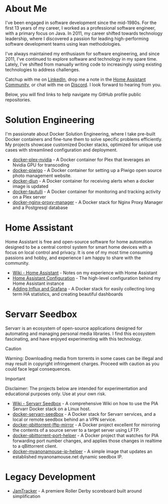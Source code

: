 # About Me
I've been engaged in software development since the mid-1980s. For the first 13 years of my career, I worked as a professional software engineer, with a primary focus on Java. In 2011, my career shifted towards technology leadership, where I discovered a passion for leading high-performing software development teams using lean methodologies.

I've always maintained my enthusiasm for software engineering, and since 2011, I've continued to explore software and technology in my spare time. Lately, I've shifted from manually writing code to increasingly using existing technologies to address challenges.

Catchup with me on [LinkedIn](https://www.linkedin.com/in/steventheisen/), drop me a note in the [Home Assistant Community](https://community.home-assistant.io/), or chat with me on [Discord](https://discordapp.com/users/1068267562988740689). I look forward to hearing from you.

Below, you will find links to help navigate my GitHub profile public repositories. 

# Solution Engineering
I'm passionate about Docker Solution Engineering, where I take pre-built Docker containers and fine-tune them to solve specific problems efficiently. My projects showcase customized Docker stacks, optimized for unique use cases with streamlined configuration and deployment.

- [docker-plex-nvidia](https://github.com/tyzen9/docker-plex-nvidia) - A Docker container for Plex that leverages an Nvidia GPU for transcoding
- [docker-piwigo](https://github.com/tyzen9/docker-piwigo) - A Docker container for setting up a Piwigo open source photo management website.
- [docker-diun](https://github.com/tyzen9/docker-diun) - A Docker container for receiving alerts when a docker image is updated
- [docker-tautulli](https://github.com/tyzen9/docker-tautulli) - A Docker container for monitoring and tracking activity on a Plex server
- [docker-nginx-proxy-manager](https://github.com/tyzen9/docker-nginx-proxy-manager) - A Docker stack for Nginx Proxy Manager and a Postgresql database

# Home Assistant
Home Assistant is free and open-source software for home automation designed to be a central control system for smart home devices with a focus on local control and privacy. It is one of my most time consuming passions and hobby, and experience I am happy to share with the community.

- [Wiki - Home Assistant](https://github.com/tyzen9/homeassistant-config/wiki#-home-assistant-wiki) - Notes on my experience with Home Assistant
- [Home Assistant Configuration](https://github.com/tyzen9/homeassistant-config) - The high-level configuration behind my Home Assistant instance
- [Adding Influx and Grafana](https://github.com/tyzen9/docker-ha-influxdb-grafana) - A Docker stack for easily collecting long term HA statistics, and creating beautiful dashboards 

# Servarr Seedbox
Servarr is an ecosystem of open-source applications designed for automating and managing personal media libraries. 
I find this ecosystem fascinating, and have enjoyed experimenting with this technology. 

> [!CAUTION]
> Warning: Downloading media from torrents in some cases can be illegal and may result in copyright infringement charges. 
> Proceed with caution as you could face legal consequences. 

> [!IMPORTANT]
> Disclaimer: The projects below are intended for experimentation and educational purposes only. Use at your own risk.

- [Wiki - Servarr Seedbox](https://github.com/tyzen9/docker-servarr-seedbox/wiki) - A comprehensive Wiki on how to use the PIA Servarr Docker stack on a Linux host.
- [docker-servarr-seedbox](https://github.com/tyzen9/docker-servarr-seedbox) - A Docker stack for Servarr services, and a local or remote seedbox behind an a VPN service.
- [docker-qbittorrent-lftp-mirror](https://github.com/tyzen9/docker-lftp-mirror) - A Docker project excellent for mirroring the contents of a source server to a target server using LFTP.
- [docker-qbittorrent-port-helper](https://github.com/tyzen9/docker-qbittorrent-port-helper) - A Docker project that watches for PIA forwarding port number changes, and applies those changes in realtime to a qBittorrent client.
- [docker-myanonamouse-ip-helper](https://github.com/tyzen9/docker-myanonamouse-ip-helper) - A simple image that updates an established myanonamouse.net dynamic seedbox IP.

# Legacy Development
- [JamTracker](https://github.com/tyzen9/jamtracker-flex) - A premiere Roller Derby scoreboard built around simplification